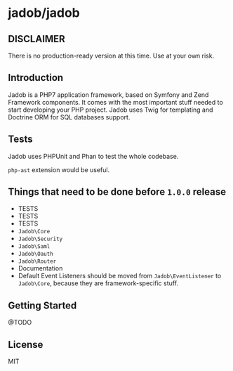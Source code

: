 # jadob/jadob

## DISCLAIMER

There is no production-ready version at this time. Use at your own risk.

## Introduction

Jadob is a PHP7 application framework, based on Symfony and Zend Framework components. It comes with the most important
stuff needed to start developing your PHP project.
Jadob uses Twig for templating and Doctrine ORM for SQL databases support.

## Tests

Jadob uses PHPUnit and Phan to test the whole codebase. 

``php-ast`` extension would be useful. 

## Things that need to be done before `1.0.0` release
* TESTS
* TESTS
* TESTS
* `Jadob\Core`
* `Jadob\Security`
* `Jadob\Saml`
* `Jadob\Oauth`
* `Jadob\Router`
* Documentation
* Default Event Listeners should be moved from `Jadob\EventListener` to `Jadob\Core`, because they are framework-specific stuff.

## Getting Started

@TODO

## License 

MIT


